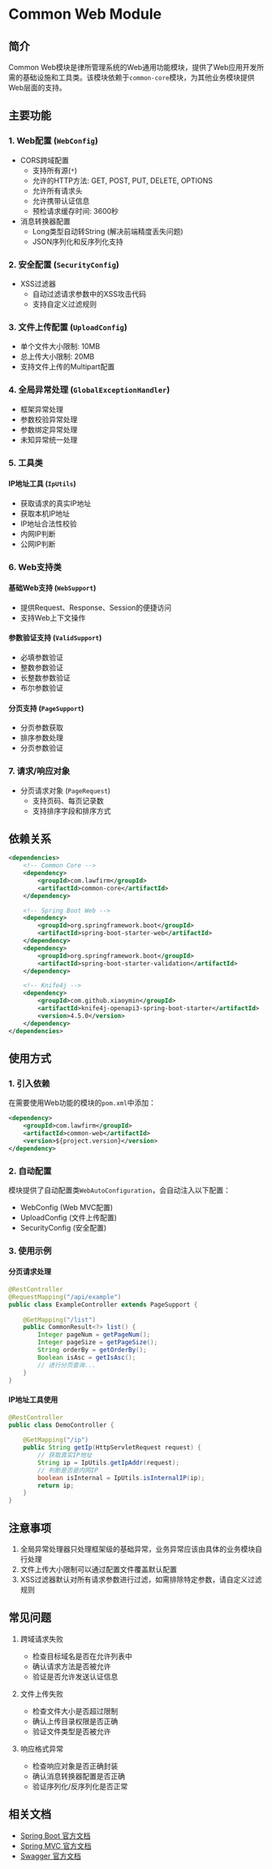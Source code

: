 # Common Web Module

## 简介
Common Web模块是律所管理系统的Web通用功能模块，提供了Web应用开发所需的基础设施和工具类。该模块依赖于`common-core`模块，为其他业务模块提供Web层面的支持。

## 主要功能

### 1. Web配置 (`WebConfig`)
- CORS跨域配置
  - 支持所有源(`*`)
  - 允许的HTTP方法: GET, POST, PUT, DELETE, OPTIONS
  - 允许所有请求头
  - 允许携带认证信息
  - 预检请求缓存时间: 3600秒
- 消息转换器配置
  - Long类型自动转String (解决前端精度丢失问题)
  - JSON序列化和反序列化支持

### 2. 安全配置 (`SecurityConfig`)
- XSS过滤器
  - 自动过滤请求参数中的XSS攻击代码
  - 支持自定义过滤规则

### 3. 文件上传配置 (`UploadConfig`)
- 单个文件大小限制: 10MB
- 总上传大小限制: 20MB
- 支持文件上传的Multipart配置

### 4. 全局异常处理 (`GlobalExceptionHandler`)
- 框架异常处理
- 参数校验异常处理
- 参数绑定异常处理
- 未知异常统一处理

### 5. 工具类

#### IP地址工具 (`IpUtils`)
- 获取请求的真实IP地址
- 获取本机IP地址
- IP地址合法性校验
- 内网IP判断
- 公网IP判断

### 6. Web支持类

#### 基础Web支持 (`WebSupport`)
- 提供Request、Response、Session的便捷访问
- 支持Web上下文操作

#### 参数验证支持 (`ValidSupport`)
- 必填参数验证
- 整数参数验证
- 长整数参数验证
- 布尔参数验证

#### 分页支持 (`PageSupport`)
- 分页参数获取
- 排序参数处理
- 分页参数验证

### 7. 请求/响应对象
- 分页请求对象 (`PageRequest`)
  - 支持页码、每页记录数
  - 支持排序字段和排序方式

## 依赖关系
```xml
<dependencies>
    <!-- Common Core -->
    <dependency>
        <groupId>com.lawfirm</groupId>
        <artifactId>common-core</artifactId>
    </dependency>

    <!-- Spring Boot Web -->
    <dependency>
        <groupId>org.springframework.boot</groupId>
        <artifactId>spring-boot-starter-web</artifactId>
    </dependency>
    <dependency>
        <groupId>org.springframework.boot</groupId>
        <artifactId>spring-boot-starter-validation</artifactId>
    </dependency>

    <!-- Knife4j -->
    <dependency>
        <groupId>com.github.xiaoymin</groupId>
        <artifactId>knife4j-openapi3-spring-boot-starter</artifactId>
        <version>4.5.0</version>
    </dependency>
</dependencies>
```

## 使用方式

### 1. 引入依赖
在需要使用Web功能的模块的`pom.xml`中添加：
```xml
<dependency>
    <groupId>com.lawfirm</groupId>
    <artifactId>common-web</artifactId>
    <version>${project.version}</version>
</dependency>
```

### 2. 自动配置
模块提供了自动配置类`WebAutoConfiguration`，会自动注入以下配置：
- WebConfig (Web MVC配置)
- UploadConfig (文件上传配置)
- SecurityConfig (安全配置)

### 3. 使用示例

#### 分页请求处理
```java
@RestController
@RequestMapping("/api/example")
public class ExampleController extends PageSupport {
    
    @GetMapping("/list")
    public CommonResult<?> list() {
        Integer pageNum = getPageNum();
        Integer pageSize = getPageSize();
        String orderBy = getOrderBy();
        Boolean isAsc = getIsAsc();
        // 进行分页查询...
    }
}
```

#### IP地址工具使用
```java
@RestController
public class DemoController {
    
    @GetMapping("/ip")
    public String getIp(HttpServletRequest request) {
        // 获取真实IP地址
        String ip = IpUtils.getIpAddr(request);
        // 判断是否是内网IP
        boolean isInternal = IpUtils.isInternalIP(ip);
        return ip;
    }
}
```

## 注意事项
1. 全局异常处理器只处理框架级的基础异常，业务异常应该由具体的业务模块自行处理
2. 文件上传大小限制可以通过配置文件覆盖默认配置
3. XSS过滤器默认对所有请求参数进行过滤，如需排除特定参数，请自定义过滤规则

## 常见问题
1. 跨域请求失败
   - 检查目标域名是否在允许列表中
   - 确认请求方法是否被允许
   - 验证是否允许发送认证信息

2. 文件上传失败
   - 检查文件大小是否超过限制
   - 确认上传目录权限是否正确
   - 验证文件类型是否被允许

3. 响应格式异常
   - 检查响应对象是否正确封装
   - 确认消息转换器配置是否正确
   - 验证序列化/反序列化是否正常

## 相关文档
- [Spring Boot 官方文档](https://docs.spring.io/spring-boot/docs/current/reference/html/)
- [Spring MVC 官方文档](https://docs.spring.io/spring-framework/docs/current/reference/html/web.html)
- [Swagger 官方文档](https://swagger.io/docs/) 